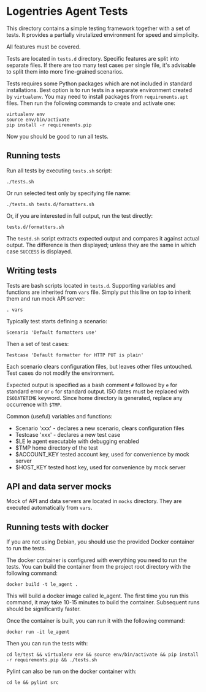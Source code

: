 Logentries Agent Tests
======================

This directory contains a simple testing framework together with a set of tests. It provides a partially virutalized environment for speed and simplicity.

All features must be covered.

Tests are located in `tests.d` directory. Specific features are split into separate files. If there are too many test cases per single file, it's advisable to split them into more fine-grained scenarios.

Tests requires some Python packages which are not included in standard installations. Best option is to run tests in a separate environment created by `virtualenv`. You may need to install packages from `requirements.apt` files. Then run the following commands to create and activate one:

	virtualenv env
	source env/bin/activate
	pip install -r requirements.pip

Now you should be good to run all tests.


Running tests
-------------

Run all tests by executing `tests.sh` script:

	./tests.sh

Or run selected test only by specifying file name:

	./tests.sh tests.d/formatters.sh

Or, if you are interested in full output, run the test directly:

	tests.d/formatters.sh

The `testd.sh` script extracts expected output and compares it against actual output. The difference is then displayed; unless they are the same in which case `SUCCESS` is displayed.


Writing tests
-------------

Tests are bash scripts located in `tests.d`. Supporting variables and functions are inherited from `vars` file. Simply put this line on top to inherit them and run mock API server:

	. vars

Typically test starts defining a scenario:

	Scenario 'Default formatters use'

Then a set of test cases:

	Testcase 'Default formatter for HTTP PUT is plain'

Each scenario clears configuration files, but leaves other files untouched. Test cases do not modify the environment.

Expected output is specified as a bash comment `#` followed by `e` for standard error or `o` for standard output. ISO dates must be replaced with `ISODATETIME` keyword. Since home directory is generated, replace any occurrence with `$TMP`.

Common (useful) variables and functions:

* Scenario 'xxx' - declares a new scenario, clears configuration files
* Testcase 'xxx' - declares a new test case
* $LE le agent executable with debugging enabled
* $TMP home directory of the test
* $ACCOUNT_KEY tested account key, used for convenience by mock server
* $HOST_KEY tested host key, used for convenience by mock server

API and data server mocks
-------------------------

Mock of API and data servers are located in `mocks` directory. They are executed automatically from `vars`.


Running tests with docker
--------------------------

If you are not using Debian, you should use the provided Docker container to run the tests.

The docker container is configured with everything you need to run the tests. You can build the container
from the project root directory with the following command:

    docker build -t le_agent .
    
This will build a docker image called le_agent. The first time you run this command, 
it may take 10-15 minutes to build the container. Subsequent runs should be significantly faster.
    
Once the container is built, you can run it with the following command:

    docker run -it le_agent
    
Then you can run the tests with:

    cd le/test && virtualenv env && source env/bin/activate && pip install -r requirements.pip && ./tests.sh
    
Pylint can also be run on the docker container with:

    cd le && pylint src
